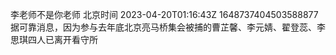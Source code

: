 李老师不是你老师 北京时间 2023-04-20T01:16:43Z 1648737404503588877<br>据可靠消息，因为参与去年底北京亮马桥集会被捕的曹芷馨、李元婧、翟登蕊、李思琪四人已离开看守所<br><br><br>